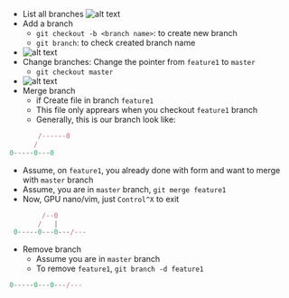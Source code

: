* List all branches
![alt text](https://9twp8g.ch.files.1drv.com/y4mEuyuFQY0-4rRmH1tGa8FlRv4raPBnDOTWxdZoJcPHdruC62tp_Q_LWhCKHg5ZyPwkK2ksjHw7xqmoIWrLyRFAdtG2hjVFMjLMF53xuSsbJD7GkcVdrnJf-aNkEEPq-akv8bHnpWQ365JKVhkamg6cIkLobRMlhURddgxOROQX64nfMu-HNhjBVmga5Pfpn02DHBBpVPpkQArulTUavxyeg/Opera_Snapshot_2018-02-11_061506_www.youtube_veipvt.png?psid=1)
* Add a branch
	* `git checkout -b <branch name>`: to create new branch
 	* `git branch`: to check created branch name
* ![alt text](http://res.cloudinary.com/dqagyeboj/image/upload/v1518312275/Opera_Snapshot_2018-02-11_051506_www.youtube_h4lzho.png)
* Change branches: Change the pointer from `feature1` to `master`
	* `git checkout master`
* ![alt text](http://res.cloudinary.com/dqagyeboj/image/upload/v1518312281/Opera_Snapshot_2018-02-11_061506_www.youtube_veipvt.png)
* Merge branch
	* if Create file in branch `feature1`
	* This file only apprears when you checkout `feature1` branch
	* Generally, this is our branch look like:
```javascript
       /------0
      /
0-----0---0
```
* Assume, on `feature1`, you already done with form and want to merge with `master` branch
* Assume, you are in `master` branch, `git merge feature1`
* Now, GPU nano/vim, just `Control^X` to exit
```javascript
        /--0
       /   |
 0-----0---0---/---
 ```
* Remove branch
	* Assume you are in `master` branch
	* To remove `feature1`, `git branch -d feature1`
```javascript
0-----0---0---/---
```